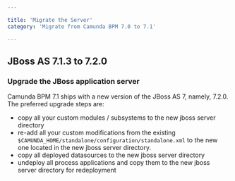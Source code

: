 ```yaml
---

title: 'Migrate the Server'
category: 'Migrate from Camunda BPM 7.0 to 7.1'

---
```


## JBoss AS 7.1.3 to 7.2.0

### Upgrade the JBoss application server

Camunda BPM 7.1 ships with a new version of the JBoss AS 7, namely, 7.2.0.
The preferred upgrade steps are:

* copy all your custom modules / subsystems to the new jboss server directory
* re-add all your custom modifications from the existing `$CAMUNDA_HOME/standalone/configuration/standalone.xml` to the new one located in the new jboss server directory.
* copy all deployed datasources to the new jboss server directory
* undeploy all process applications and copy them to the new jboss server directory for redeployment
